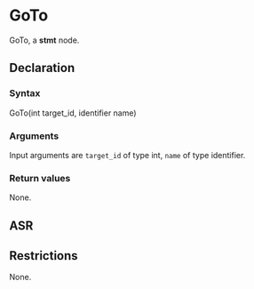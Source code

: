 <!-- This is an automatically generated file. Do not edit it manually. -->

# GoTo

GoTo, a **stmt** node.

## Declaration

### Syntax

GoTo(int target_id, identifier name)

### Arguments
Input arguments are `target_id` of type int, `name` of type identifier.

### Return values

None.

## ASR

<!-- Generate ASR using pickle. -->

## Restrictions

<!-- Generated from asr_verify.cpp. -->
None.